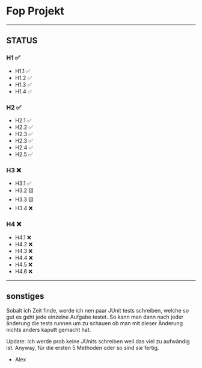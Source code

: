 # Fop Projekt
---
## STATUS
### H1 ✅
- H1.1 ✅
- H1.2 ✅
- H1.3 ✅
- H1.4 ✅
### H2 ✅
- H2.1 ✅
- H2.2 ✅
- H2.3 ✅
- H2.3 ✅
- H2.4 ✅
- H2.5 ✅
### H3 ❌
- H3.1 ✅
- H3.2 🟨
- H3.3 🟨
- H3.4 ❌
### H4 ❌
- H4.1 ❌
- H4.2 ❌
- H4.3 ❌
- H4.4 ❌
- H4.5 ❌
- H4.6 ❌
---
## sonstiges
Sobalt ich Zeit finde, werde ich nen paar JUnit tests schreiben, welche so gut es geht jede einzelne Aufgabe testet.
So kann man dann nach jeder änderung die tests runnen um zu schauen ob man mit dieser Änderung nichts anders kaputt gemacht hat.

Update: Ich werde prob keine JUnits schreiben weil das viel zu aufwändig ist. Anyway, für die ersten 5 Methoden oder so sind sie fertig.
- Alex

